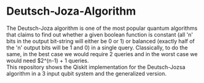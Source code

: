 # Deutsch-Joza-Algorithm
The Deutsch-Joza algorithm is one of the most popular quantum algorithms that claims to find out whether a given boolean function is constant (all 'n' bits in the output bit-string will either be 0 or 1) or balanced (exactly half of the 'n' output bits will be 1 and 0) in a single query. Classically, to do the same, in the best case we would require 2 queries and in the worst case we would need $2^(n-1) + 1 queries.  <br />
This repository shows the Qiskit implementation for the Deutsch-Jozsa algorithm in a 3 input qubit system and the generalized version.
